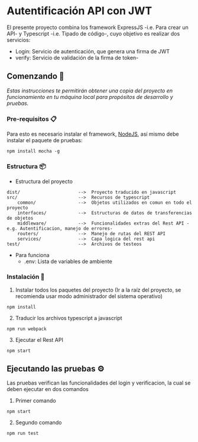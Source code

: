 # Autentificación API con JWT
El presente proyecto combina los framework ExpressJS -i.e. Para crear un API- y Typescript -i.e. Tipado de código-, cuyo objetivo es realizar dos servicios:
- Login: Servicio de autenticación, que genera una firma de JWT
- verify: Servicio de validación de la firma de token-

## Comenzando 🚀

_Estas instrucciones te permitirán obtener una copia del proyecto en funcionamiento en tu máquina local para propósitos de desarrollo y pruebas._

### Pre-requisitos 📋
Para esto es necesario instalar el framework, [NodeJS](https://nodejs.org/es/download/), así mismo debe instalar el paquete de pruebas:
```
npm install mocha -g
```

### Estructura 📦
* Estructura del proyecto
```
dist/                      -->  Proyecto traducido en javascript
src/                       -->  Recursos de typescript
    common/                -->  Objetos utilizados en comun en todo el proyecto
    interfaces/            -->  Estructuras de datos de transferencias de objetos
    middleware/            -->  Funcionalidades extras del Rest API -e.g. Autentificacion, manejo de errores-
    routers/               -->  Manejo de rutas del REST API
    services/              -->  Capa logica del rest api
test/                      -->  Archivos de testeos
```
* Para funciona
    * .env: Lista de variables de ambiente  
### Instalación 🔧
1. Instalar todos los paquetes del proyecto (Ir a la raíz del proyecto, se recomienda usar modo administrador del sistema operativo)
```
npm install
```
2. Traducir los archivos typescript a javascript
```
npm run webpack
```
3. Ejecutar el Rest API
```
npm start
```
## Ejecutando las pruebas ⚙️
Las pruebas verifican las funcionalidades del login y verificacion, la cual se deben ejecutar en dos comandos
1. Primer comando
```
npm start
```
2. Segundo comando
```
npm run test
```